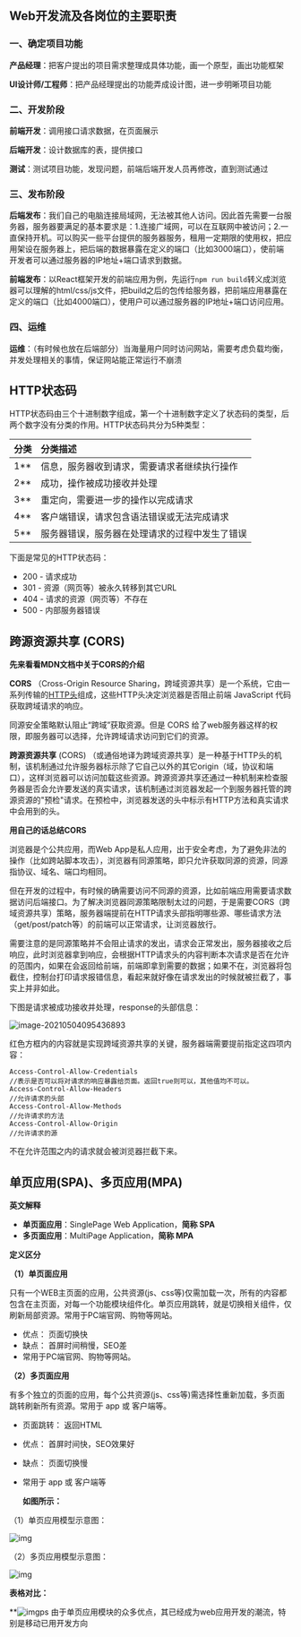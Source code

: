 ## Web开发流及各岗位的主要职责

### 一、确定项目功能

**产品经理**：把客户提出的项目需求整理成具体功能，画一个原型，画出功能框架

**UI设计师/工程师**：把产品经理提出的功能弄成设计图，进一步明晰项目功能

### 二、开发阶段

**前端开发**：调用接口请求数据，在页面展示

**后端开发**：设计数据库的表，提供接口

**测试**：测试项目功能，发现问题，前端后端开发人员再修改，直到测试通过

### 三、发布阶段

**后端发布**：我们自己的电脑连接局域网，无法被其他人访问。因此首先需要一台服务器，服务器要满足的基本要求是：1.连接广域网，可以在互联网中被访问；2.一直保持开机。可以购买一些平台提供的服务器服务，租用一定期限的使用权，把应用架设在服务器上，把后端的数据暴露在定义的端口（比如3000端口），使前端开发者可以通过服务器的IP地址+端口请求到数据。

**前端发布**：以React框架开发的前端应用为例，先运行`npm run build`转义成浏览器可以理解的html/css/js文件，把build之后的包传给服务器，把前端应用暴露在定义的端口（比如4000端口），使用户可以通过服务器的IP地址+端口访问应用。

### 四、运维

**运维**：（有时候也放在后端部分）当海量用户同时访问网站，需要考虑负载均衡，并发处理相关的事情，保证网站能正常运行不崩溃



## HTTP状态码

HTTP状态码由三个十进制数字组成，第一个十进制数字定义了状态码的类型，后两个数字没有分类的作用。HTTP状态码共分为5种类型：

| 分类 | 分类描述                                       |
| :--- | :--------------------------------------------- |
| 1**  | 信息，服务器收到请求，需要请求者继续执行操作   |
| 2**  | 成功，操作被成功接收并处理                     |
| 3**  | 重定向，需要进一步的操作以完成请求             |
| 4**  | 客户端错误，请求包含语法错误或无法完成请求     |
| 5**  | 服务器错误，服务器在处理请求的过程中发生了错误 |

下面是常见的HTTP状态码：

- 200 - 请求成功
- 301 - 资源（网页等）被永久转移到其它URL
- 404 - 请求的资源（网页等）不存在
- 500 - 内部服务器错误



## 跨源资源共享 (CORS) 

**先来看看MDN文档中关于CORS的介绍**

**CORS** （Cross-Origin Resource Sharing，跨域资源共享）是一个系统，它由一系列传输的[HTTP头](https://developer.mozilla.org/zh-CN/docs/Glossary/HTTP_header)组成，这些HTTP头决定浏览器是否阻止前端 JavaScript 代码获取跨域请求的响应。

同源安全策略默认阻止“跨域”获取资源。但是 CORS 给了web服务器这样的权限，即服务器可以选择，允许跨域请求访问到它们的资源。

[参考链接]: https://developer.mozilla.org/zh-CN/docs/Glossary/CORS	"CORS"



**跨源资源共享** (CORS) （或通俗地译为跨域资源共享）是一种基于HTTP头的机制，该机制通过允许服务器标示除了它自己以外的其它origin（域，协议和端口），这样浏览器可以访问加载这些资源。跨源资源共享还通过一种机制来检查服务器是否会允许要发送的真实请求，该机制通过浏览器发起一个到服务器托管的跨源资源的"预检"请求。在预检中，浏览器发送的头中标示有HTTP方法和真实请求中会用到的头。

[参考链接]: https://developer.mozilla.org/zh-CN/docs/Web/HTTP/CORS	"跨源资源共享（CORS）"



**用自己的话总结CORS**

浏览器是个公共应用，而Web App是私人应用，出于安全考虑，为了避免非法的操作（比如跨站脚本攻击），浏览器有同源策略，即只允许获取同源的资源，同源指协议、域名、端口均相同。

但在开发的过程中，有时候的确需要访问不同源的资源，比如前端应用需要请求数据访问后端接口。为了解决浏览器同源策略限制太过的问题，于是需要CORS（跨域资源共享）策略，服务器端提前在HTTP请求头部指明哪些源、哪些请求方法（get/post/patch等）的前端可以正常请求，让浏览器放行。

需要注意的是同源策略并不会阻止请求的发出，请求会正常发出，服务器接收之后响应，此时浏览器拿到响应，会根据HTTP请求头的内容判断本次请求是否在允许的范围内，如果在会返回给前端，前端即拿到需要的数据；如果不在，浏览器将包截住，控制台打印请求报错信息，看起来就好像在请求发出的时候就被拦截了，事实上并非如此。

下图是请求被成功接收并处理，response的头部信息：

![image-20210504095436893](C:\Users\26840\AppData\Roaming\Typora\typora-user-images\image-20210504095436893.png)

红色方框内的内容就是实现跨域资源共享的关键，服务器端需要提前指定这四项内容：

```
Access-Control-Allow-Credentials
//表示是否可以将对请求的响应暴露给页面。返回true则可以，其他值均不可以。
Access-Control-Allow-Headers
//允许请求的头部
Access-Control-Allow-Methods
//允许请求的方法
Access-Control-Allow-Origin
//允许请求的源
```

不在允许范围之内的请求就会被浏览器拦截下来。





## 单页应用(SPA)、多页应用(MPA)

**英文解释**

- **单页面应用**：SinglePage Web Application，**简称 SPA**
- **多页面应用**：MultiPage Application，**简称 MPA**

**定义区分**

**（1）单页面应用**

只有一个WEB主页面的应用，公共资源(js、css等)仅需加载一次，所有的内容都包含在主页面，对每一个功能模块组件化。单页应用跳转，就是切换相关组件，仅刷新局部资源。常用于PC端官网、购物等网站。

- 优点： 页面切换快
- 缺点： 首屏时间稍慢，SEO差
- 常用于PC端官网、购物等网站。

**（2）多页面应用**

有多个独立的页面的应用，每个公共资源(js、css等)需选择性重新加载，多页面跳转刷新所有资源。常用于 app 或 客户端等。

- 页面跳转： 返回HTML

- 优点： 首屏时间快，SEO效果好

- 缺点： 页面切换慢

- 常用于 app 或 客户端等

  **如图所示：**

（1）单页应用模型示意图：

![img](https://img2020.cnblogs.com/blog/1908917/202005/1908917-20200516115904462-948396146.png)

（2）多页应用模型示意图：

![img](https://img2020.cnblogs.com/blog/1908917/202005/1908917-20200516115942487-1141183263.png)

 

**表格对比：**

**![img](https://img2020.cnblogs.com/blog/1908917/202005/1908917-20200516120025212-781752651.png)ps 由于单页应用模块的众多优点，其已经成为web应用开发的潮流，特别是移动已用开发方向







